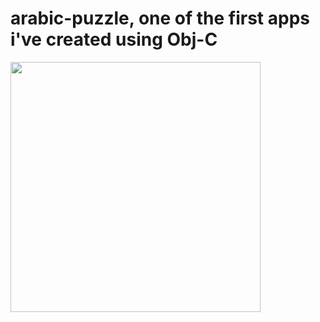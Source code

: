 # arabic-puzzle, one of the first apps i've created using Obj-C

<image src="https://raw.githubusercontent.com/adilbenmoussa/arabic-puzzle/master/Default%402x.png" width="400px"/>
